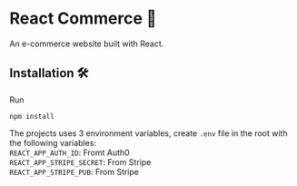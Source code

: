 # React Commerce 🛒
An e-commerce website built with React.

## Installation 🛠️
Run
```
npm install
```

The projects uses 3 environment variables, create `.env` file in the root with the following variables: <br/>
`REACT_APP_AUTH_ID`: Fromt Auth0 <br/>
`REACT_APP_STRIPE_SECRET`: From Stripe <br/>
`REACT_APP_STRIPE_PUB`: From Stripe <br/>
